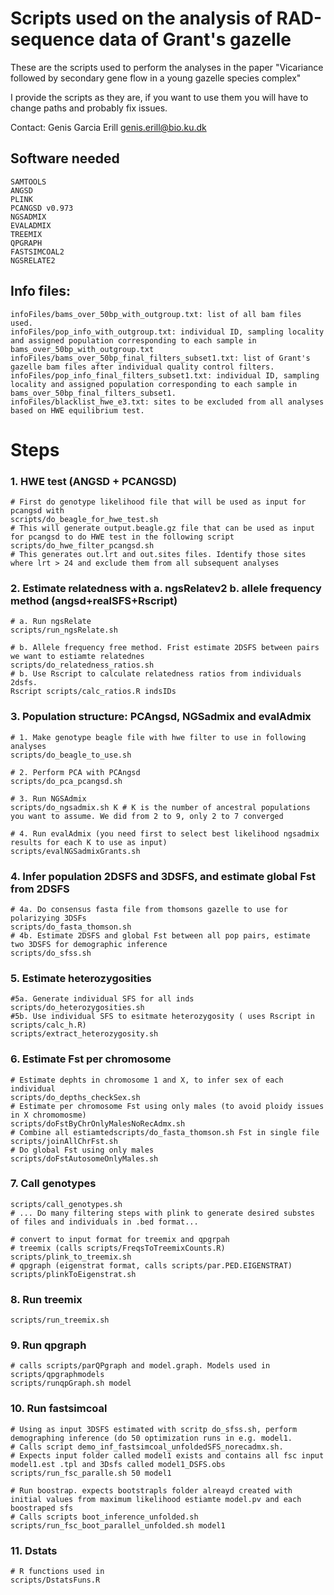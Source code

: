 # Scripts used on the analysis of RAD-sequence data of Grant's gazelle

These are the scripts used to perform the analyses in the paper "Vicariance followed by secondary gene flow in a young gazelle species complex" 

I provide the scripts as they are, if you want to use them you will have to change paths and probably fix issues. 

Contact: Genis Garcia Erill genis.erill@bio.ku.dk

## Software needed

```
SAMTOOLS
ANGSD
PLINK
PCANGSD v0.973
NGSADMIX
EVALADMIX
TREEMIX
QPGRAPH
FASTSIMCOAL2
NGSRELATE2
```

## Info files:

```
infoFiles/bams_over_50bp_with_outgroup.txt: list of all bam files used.
infoFiles/pop_info_with_outgroup.txt: individual ID, sampling locality and assigned population corresponding to each sample in bams_over_50bp_with_outgroup.txt
infoFiles/bams_over_50bp_final_filters_subset1.txt: list of Grant's gazelle bam files after individual quality control filters.
infoFiles/pop_info_final_filters_subset1.txt: individual ID, sampling locality and assigned population corresponding to each sample in bams_over_50bp_final_filters_subset1.
infoFiles/blacklist_hwe_e3.txt: sites to be excluded from all analyses based on HWE equilibrium test.
```

# Steps

### 1. HWE test (ANGSD + PCANGSD)


```
# First do genotype likelihood file that will be used as input for pcangsd with
scripts/do_beagle_for_hwe_test.sh
# This will generate output.beagle.gz file that can be used as input for pcangsd to do HWE test in the following script
scripts/do_hwe_filter_pcangsd.sh
# This generates out.lrt and out.sites files. Identify those sites where lrt > 24 and exclude them from all subsequent analyses
```


### 2. Estimate relatedness with a. ngsRelatev2 b. allele frequency method (angsd+realSFS+Rscript)

```
# a. Run ngsRelate
scripts/run_ngsRelate.sh

# b. Allele frequency free method. Frist estimate 2DSFS between pairs we want to estiamte relatednes
scripts/do_relatedness_ratios.sh
# b. Use Rscript to calculate relatedness ratios from individuals 2dsfs. 
Rscript scripts/calc_ratios.R indsIDs
```


### 3. Population structure: PCAngsd, NGSadmix and evalAdmix

```
# 1. Make genotype beagle file with hwe filter to use in following analyses
scripts/do_beagle_to_use.sh

# 2. Perform PCA with PCAngsd
scripts/do_pca_pcangsd.sh

# 3. Run NGSAdmix
scripts/do_ngsadmix.sh K # K is the number of ancestral populations you want to assume. We did from 2 to 9, only 2 to 7 converged

# 4. Run evalAdmix (you need first to select best likelihood ngsadmix results for each K to use as input)
scripts/evalNGSadmixGrants.sh
```

### 4. Infer population 2DSFS and 3DSFS, and estimate global Fst from 2DSFS
```
# 4a. Do consensus fasta file from thomsons gazelle to use for polarizying 3DSFs
scripts/do_fasta_thomson.sh
# 4b. Estimate 2DSFS and global Fst between all pop pairs, estimate two 3DSFS for demographic inference
scripts/do_sfss.sh

```

### 5. Estimate heterozygosities

```
#5a. Generate individual SFS for all inds
scripts/do_heterozygosities.sh
#5b. Use individual SFS to esitmate heterozygosity ( uses Rscript in scripts/calc_h.R) 
scripts/extract_heterozygosity.sh
```

### 6. Estimate Fst per chromosome

```
# Estimate dephts in chromosome 1 and X, to infer sex of each individual
scripts/do_depths_checkSex.sh
# Estimate per chromosome Fst using only males (to avoid ploidy issues in X chromomosme)
scripts/doFstByChrOnlyMalesNoRecAdmx.sh
# Combine all estiamtedscripts/do_fasta_thomson.sh Fst in single file
scripts/joinAllChrFst.sh
# Do global Fst using only males
scripts/doFstAutosomeOnlyMales.sh
```

### 7. Call genotypes
```
scripts/call_genotypes.sh
# ... Do many filtering steps with plink to generate desired substes of files and individuals in .bed format...

# convert to input format for treemix and qpgrpah
# treemix (calls scripts/FreqsToTreemixCounts.R)
scripts/plink_to_treemix.sh 
# qpgraph (eigenstrat format, calls scripts/par.PED.EIGENSTRAT)
scripts/plinkToEigenstrat.sh
```

### 8. Run treemix

```
scripts/run_treemix.sh
```


### 9. Run qpgraph

```
# calls scripts/parQPgraph and model.graph. Models used in scripts/qpgraphmodels
scripts/runqpGraph.sh model 

```


### 10. Run fastsimcoal

```
# Using as input 3DSFS estimated with scritp do_sfss.sh, perform demographing inference (do 50 optimization runs in e.g. model1.
# Calls script demo_inf_fastsimcoal_unfoldedSFS_norecadmx.sh.
# Expects input folder called model1 exists and contains all fsc input model1.est .tpl and 3Dsfs called model1_DSFS.obs
scripts/run_fsc_paralle.sh 50 model1

# Run boostrap. expects bootstrapls folder alreayd created with initial values from maximum likelihood estiamte model.pv and each boostraped sfs
# Calls scripts boot_inference_unfolded.sh
scripts/run_fsc_boot_parallel_unfolded.sh model1

```


### 11. Dstats

```
# R functions used in
scripts/DstatsFuns.R

```
